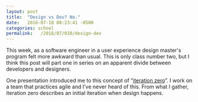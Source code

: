 ```yaml
---
layout: post
title:  "Design vs Dev? No."
date:   2016-07-10 08:23:41 -0500
categories: school
permalink:   /2016/07/010/design-dev
---
```

This week, as a software engineer in a user experience design master's program felt more awkward than usual. This is only class number two, but I think this post will part one in series on an apparent divide between developers and designers.

One presentation introduced me to this concept of “[iteration zero](https://www.google.com/webhp?sourceid=chrome-instant&ion=1&espv=2&ie=UTF-8#q=iteration%20zero)”. I work on a team that practices agile and I’ve never heard of this. From what I gather, iteration zero describes an initial iteration when design happens. 